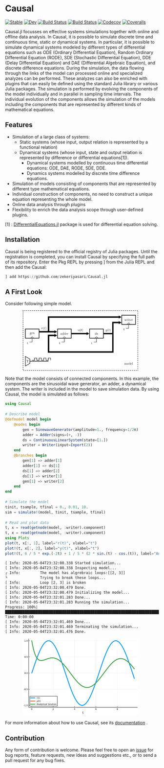 # Causal
[![Stable](https://img.shields.io/badge/docs-stable-blue.svg)](https://zekeriyasari.github.io/Causal.jl/stable)
[![Dev](https://img.shields.io/badge/docs-dev-blue.svg)](https://zekeriyasari.github.io/Causal.jl/dev)
[![Build Status](https://travis-ci.com/zekeriyasari/Causal.jl.svg?branch=master)](https://travis-ci.com/zekeriyasari/Causal.jl)
[![Build Status](https://ci.appveyor.com/api/projects/status/github/zekeriyasari/Causal.jl?svg=true)](https://ci.appveyor.com/project/zekeriyasari/Causal-jl)
[![Codecov](https://codecov.io/gh/zekeriyasari/Causal.jl/branch/master/graph/badge.svg)](https://codecov.io/gh/zekeriyasari/Causal.jl)
[![Coveralls](https://coveralls.io/repos/github/zekeriyasari/Causal.jl/badge.svg)](https://coveralls.io/github/zekeriyasari/Causal.jl)

Causal.jl focusses on effective systems simulations together with online and offline data analysis. In Causal, it is possible to simulate discrete time and continuous time, static or dynamical systems. In particular, it is possible to simulate dynamical systems modeled by different types of differential equations such as ODE (Ordinary Differential Equation), Random Ordinary Differential Equation (RODE), SDE (Stochastic Differential Equation), DDE (Delay Differential Equation) and DAE (Differential Algebraic Equation), and discrete difference equations. During the simulation, the data flowing through the links of the model can processed online and specialized analyzes can be performed. These analyzes can also be enriched with plugins that can easily be defined using the standard Julia library or various Julia packages. The simulation is performed by evolving the components of the model individually and in parallel in sampling time intervals. The individual evolution of the components allows the simulation of the models including the components that are represented by different kinds of mathematical equations.

## Features

* Simulation of a large class of systems: 
    * Static systems (whose input, output relation is represented by a functional relation)
    * Dynamical systems (whose input, state and output relation is represented by difference or differential equations[1]).
        * Dynamical systems modelled by continuous time differential equations: ODE, DAE, RODE, SDE, DDE.
        * Dynamics systems modelled by discrete time difference equations.
* Simulation of models consisting of components that are represented by different type mathematical equations.
* Individual construction of components, no need to construct a unique equation representing the whole model.
* Online data analysis through plugins 
* Flexibility to enrich the data analysis scope through user-defined plugins.

[1] : [DifferentialEquations.jl](https://docs.juliadiffeq.org/) package is used for differential equation solving.

## Installation
Causal is being registered to the official registry of Julia packages. Until the registration is completed, you can install Causal by specifying the full path of its repository. Enter the Pkg REPL by pressing ] from the Julia REPL and then add the Causal:
```julia
] add https://github.com/zekeriyasari/Causal.jl
```

## A First Look

Consider following simple model.

<center>
    <img src="docs/src/assets/ReadMeModel/brokenloop.svg"
        alt="Closed Loop System"
        style="float: center; margin-right: 10px;"
        width="75%"/>
</center>

Note that the model consists of connected components. In this example, the components are the sinusoidal wave generator, an adder, a dynamical system. The writer is included in the model to save simulation data. By using Causal, the model is simulated as follows:

```julia
using Causal 

# Describe model 
@defmodel model begin
    @nodes begin 
        gen = SinewaveGenerator(amplitude=1., frequency=1/2π) 
        adder = Adder(signs=(+, -)) 
        ds = ContinuousLinearSystem(state=[1.])
        writer = Writer(input=Inport(2)) 
    end 
    @branches begin 
        gen[1] => adder[1] 
        adder[1] => ds[1]
        ds[1] => adder[2] 
        ds[1] => writer[1]
        gen[1] => writer[2]
    end
end

# Simulate the model 
tinit, tsample, tfinal = 0., 0.01, 10. 
sim = simulate!(model, tinit, tsample, tfinal)

# Read and plot data 
t, x = read(getnode(model, :writer).component)
t, x = read(getnode(model, :writer).component)
using Plots
plot(t, x[:, 1], label="r(t)", xlabel="t")
plot!(t, x[:, 2], label="y(t)", xlabel="t")
plot!(t, 6 / 5 * exp.(-2t) + 1 / 5 * (2 * sin.(t) - cos.(t)), label="Analytical Solution")
```

```
[ Info: 2020-05-04T23:32:00.338 Started simulation...
[ Info: 2020-05-04T23:32:00.338 Inspecting model...
┌ Info:         The model has algrebraic loops:[[2, 3]]
└               Trying to break these loops...
[ Info:         Loop [2, 3] is broken
[ Info: 2020-05-04T23:32:00.479 Done.
[ Info: 2020-05-04T23:32:00.479 Initializing the model...
[ Info: 2020-05-04T23:32:01.283 Done...
[ Info: 2020-05-04T23:32:01.283 Running the simulation...
Progress: 100%|████████████████████████████████████████████████████████████████████████████████████████████████████████████████| Time: 0:00:00
[ Info: 2020-05-04T23:32:01.469 Done...
[ Info: 2020-05-04T23:32:01.469 Terminating the simulation...
[ Info: 2020-05-04T23:32:01.476 Done.
```
<center>
    <img src="docs/src/assets/ReadMePlot/readme_example.svg"
        alt="Readme Plot"
        style="float: center; margin-right: 10px;"
        width="75%"/>
</center>

For more information about how to use Causal, see its [documentation](https://zekeriyasari.github.io/Causal.jl/) .

## Contribution 
Any form of contribution is welcome. Please feel free to open an [issue](https://github.com/zekeriyasari/Causal.jl/issues) for bug reports, feature requests, new ideas and suggestions etc., or to send a pull request for any bug fixes.
